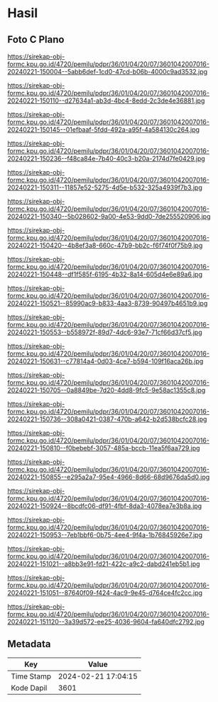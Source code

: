 # Hasil

## Foto C Plano

https://sirekap-obj-formc.kpu.go.id/4720/pemilu/pdpr/36/01/04/20/07/3601042007016-20240221-150004--5abb6def-1cd0-47cd-b06b-4000c9ad3532.jpg

https://sirekap-obj-formc.kpu.go.id/4720/pemilu/pdpr/36/01/04/20/07/3601042007016-20240221-150110--d27634a1-ab3d-4bc4-8edd-2c3de4e36881.jpg

https://sirekap-obj-formc.kpu.go.id/4720/pemilu/pdpr/36/01/04/20/07/3601042007016-20240221-150145--01efbaaf-5fdd-492a-a95f-4a584130c264.jpg

https://sirekap-obj-formc.kpu.go.id/4720/pemilu/pdpr/36/01/04/20/07/3601042007016-20240221-150236--f48ca84e-7b40-40c3-b20a-2174d7fe0429.jpg

https://sirekap-obj-formc.kpu.go.id/4720/pemilu/pdpr/36/01/04/20/07/3601042007016-20240221-150311--11857e52-5275-4d5e-b532-325a4939f7b3.jpg

https://sirekap-obj-formc.kpu.go.id/4720/pemilu/pdpr/36/01/04/20/07/3601042007016-20240221-150340--5b028602-9a00-4e53-9dd0-7de255520906.jpg

https://sirekap-obj-formc.kpu.go.id/4720/pemilu/pdpr/36/01/04/20/07/3601042007016-20240221-150420--4b8ef3a8-660c-47b9-bb2c-f6f74f0f75b9.jpg

https://sirekap-obj-formc.kpu.go.id/4720/pemilu/pdpr/36/01/04/20/07/3601042007016-20240221-150448--df1f585f-6195-4b32-8a14-605d4e6e89a6.jpg

https://sirekap-obj-formc.kpu.go.id/4720/pemilu/pdpr/36/01/04/20/07/3601042007016-20240221-150521--85990ac9-b833-4aa3-8739-90497b4651b9.jpg

https://sirekap-obj-formc.kpu.go.id/4720/pemilu/pdpr/36/01/04/20/07/3601042007016-20240221-150553--b558972f-89d7-4dc6-93e7-71cf66d37cf5.jpg

https://sirekap-obj-formc.kpu.go.id/4720/pemilu/pdpr/36/01/04/20/07/3601042007016-20240221-150631--c77814a4-0d03-4ce7-b594-109f16aca26b.jpg

https://sirekap-obj-formc.kpu.go.id/4720/pemilu/pdpr/36/01/04/20/07/3601042007016-20240221-150705--0a8849be-7d20-4dd8-9fc5-9e58ac1355c8.jpg

https://sirekap-obj-formc.kpu.go.id/4720/pemilu/pdpr/36/01/04/20/07/3601042007016-20240221-150736--308a0421-0387-470b-a642-b2d538bcfc28.jpg

https://sirekap-obj-formc.kpu.go.id/4720/pemilu/pdpr/36/01/04/20/07/3601042007016-20240221-150810--f0bebebf-3057-485a-bccb-11ea5f6aa729.jpg

https://sirekap-obj-formc.kpu.go.id/4720/pemilu/pdpr/36/01/04/20/07/3601042007016-20240221-150855--e295a2a7-95e4-4966-8d66-68d9676da5d0.jpg

https://sirekap-obj-formc.kpu.go.id/4720/pemilu/pdpr/36/01/04/20/07/3601042007016-20240221-150924--8bcdfc06-df91-4fbf-8da3-4078ea7e3b8a.jpg

https://sirekap-obj-formc.kpu.go.id/4720/pemilu/pdpr/36/01/04/20/07/3601042007016-20240221-150953--7eb1bbf6-0b75-4ee4-9f4a-1b76845926e7.jpg

https://sirekap-obj-formc.kpu.go.id/4720/pemilu/pdpr/36/01/04/20/07/3601042007016-20240221-151021--a8bb3e91-fd21-422c-a9c2-dabd241eb5b1.jpg

https://sirekap-obj-formc.kpu.go.id/4720/pemilu/pdpr/36/01/04/20/07/3601042007016-20240221-151051--87640f09-f424-4ac9-9e45-d764ce4fc2cc.jpg

https://sirekap-obj-formc.kpu.go.id/4720/pemilu/pdpr/36/01/04/20/07/3601042007016-20240221-151120--3a39d572-ee25-4036-9604-fa640dfc2792.jpg


## Metadata

| Key        | Value               |
| ---------- | ------------------- |
| Time Stamp | 2024-02-21 17:04:15 |
| Kode Dapil | 3601                |



